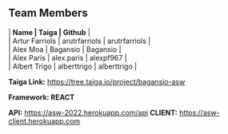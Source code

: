 ## Team Members
| **Name | Taiga | Github** | <br>
| Artur Farriols | arutrfarriols | arutrfarriols | <br>
| Alex Moa | Bagansio | Bagansio | <br>
| Alex Paris | alex.paris | alexpf967 | <br>
| Albert Trigo | alberttrigo | alberttrigo | <br>

**Taiga Link:**  https://tree.taiga.io/project/bagansio-asw

**Framework: REACT**

**API:** https://asw-2022.herokuapp.com/api
**CLIENT:** https://asw-client.herokuapp.com
